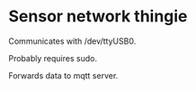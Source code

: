 # Sensor network thingie

Communicates with /dev/ttyUSB0.

Probably requires sudo.

Forwards data to mqtt server.

